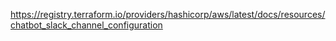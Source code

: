 https://registry.terraform.io/providers/hashicorp/aws/latest/docs/resources/chatbot_slack_channel_configuration
